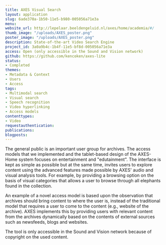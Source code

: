```yaml
---
title: AXES Visual Search
layout: application
slug: 6ade370a-1b50-11e5-b980-005056a71e3a
menu: 
website_url: http://lepelaar.beeldengeluid.nl/axes/home/academia/#/
thumb_image: "/uploads/AXES_poster.png"
poster_image: "/uploads/AXES_poster.png"
description: State-of-the-art Video Search Engine
project_id: 3a0a9b4c-1b4f-11e5-bf8d-005056a71e3a
access: Open (only accessible in the Sound and Vision network)
github: https://github.com/kencoken/axes-lite
status:
- Completed
themes:
- Metadata & Context
- Users
- Access
tags:
- Multimodal search
- Visual search
- Speech recognition
- Video hyperlinking
- Access models
contenttypes:
- Video
requestauthentication: 
publications: 
blogposts: 
---
```


The general public is an important user group for archives. The access models that we implemented and the tablet-based design of the AXES-Home system focuses on entertainment and "edutainment". The interface is kept as simple as possible but at the same time, invites users to explore content using the advanced features made possible by AXES' audio and visual analysis tools. For example, by providing a browsing option on the basis of visual categories that allows a user to browse through all elephants found in the collection.

An example of a novel access model is based upon the observation that archives should bring content to where the user is, instead of the traditional model that requires a user to come to the content (e.g., website of the archive). AXES implements this by providing users with relevant content from the archives dynamically based on the contents of external sources such as newsfeeds, blogs and websites.

The tool is only accessible in the Sound and Vision network because of copyright on the used content.
